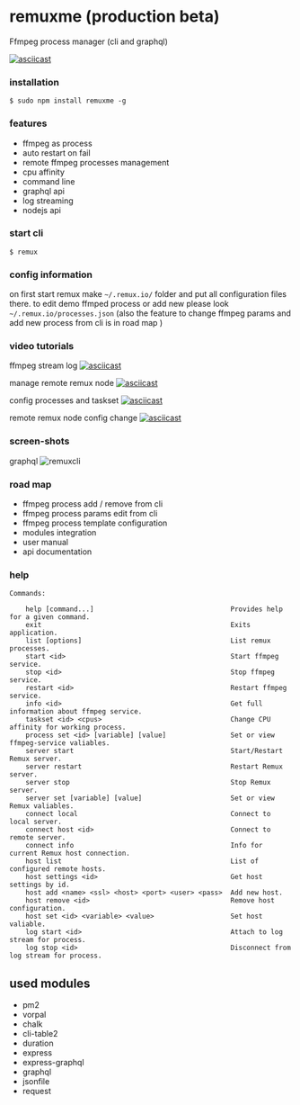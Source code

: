 # remuxme (production beta)
Ffmpeg process manager
(cli and graphql)


[![asciicast](https://asciinema.org/a/111578.png)](https://asciinema.org/a/111578)


### installation

```
$ sudo npm install remuxme -g
```


### features
- ffmpeg as process
- auto restart on fail
- remote ffmpeg processes management
- cpu affinity
- command line
- graphql api
- log streaming
- nodejs api


### start cli
```
$ remux
```

### config information
on first start remux make `~/.remux.io/` folder and put all configuration files there.
to edit demo ffmped process or add new please look `~/.remux.io/processes.json`
(also the feature to change ffmpeg params and add new process from cli is in road map )


### video tutorials

ffmpeg stream log
[![asciicast](https://asciinema.org/a/111579.png)](https://asciinema.org/a/111579)

manage remote remux node
[![asciicast](https://asciinema.org/a/111586.png)](https://asciinema.org/a/111586)

config processes and taskset
[![asciicast](https://asciinema.org/a/111595.png)](https://asciinema.org/a/111595)

remote remux node config change
[![asciicast](https://asciinema.org/a/111600.png)](https://asciinema.org/a/111600)


### screen-shots

graphql
![remuxcli](https://raw.githubusercontent.com/remux-io/remuxme/master/img/graphql.png "remux graphql")


### road map
  - ffmpeg process add / remove from cli
  - ffmpeg process params edit from cli
  - ffmpeg process template configuration
  - modules integration
  - user manual
  - api documentation


### help
```
Commands:

    help [command...]                                  Provides help for a given command.
    exit                                               Exits application.
    list [options]                                     List remux processes.
    start <id>                                         Start ffmpeg service.
    stop <id>                                          Stop ffmpeg service.
    restart <id>                                       Restart ffmpeg service.
    info <id>                                          Get full information about ffmpeg service.
    taskset <id> <cpus>                                Change CPU affinity for working process.
    process set <id> [variable] [value]                Set or view ffmpeg-service valiables.
    server start                                       Start/Restart Remux server.
    server restart                                     Restart Remux server.
    server stop                                        Stop Remux server.
    server set [variable] [value]                      Set or view Remux valiables.
    connect local                                      Connect to local server.
    connect host <id>                                  Connect to remote server.
    connect info                                       Info for current Remux host connection.
    host list                                          List of configured remote hosts.
    host settings <id>                                 Get host settings by id.
    host add <name> <ssl> <host> <port> <user> <pass>  Add new host.
    host remove <id>                                   Remove host configuration.
    host set <id> <variable> <value>                   Set host valiable.
    log start <id>                                     Attach to log stream for process.
    log stop <id>                                      Disconnect from log stream for process.
```


## used modules
  - pm2
  - vorpal
  - chalk
  - cli-table2
  - duration
  - express
  - express-graphql
  - graphql
  - jsonfile
  - request
